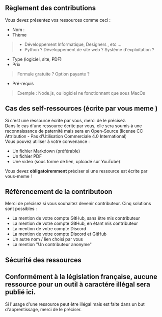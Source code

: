 <h2> Règlement des contributions </h2> 

Vous devez présentez vos ressources comme ceci : 
* Nom : 
* Thème 
> - Développement Informatique, Designers , etc ... 
> - Python ? Développement de site web ? Système d'exploitation ? 
* Type (logiciel, site, PDF)
* Prix 
> Formule gratuite ? Option payante ? 
* Pré-requis 
> Exemple : Node.js, ou logiciel ne fonctionnant que sous MacOs

## Cas des self-ressources (écrite par vous meme )

Si c'est une ressource écrite par vous, merci de le précisez.  <br>
Dans le cas d'une ressource écrite par vous, elle sera soumis à une reconnaissance de paternité mais sera en Open-Source (license CC Attribution - Pas d’Utilisation Commerciale 4.0 International) <br>
Vous pouvez utiliser à votre convenance :
* Un fichier Markdown (préférable)
* Un fichier PDF
* Une video (sous forme de lien, uploadé sur YouTube)

Vous devez **obligatoiremment** préciser si une ressource est écrite par vous-meme !

## Référencement de la contributoon 

Merci de précisez si vous souhaitez devenir contributeur. Cinq solutions sont possibles :  <br>
* La mention de votre compte GitHub, sans être mis contributeur <br>
* La mention de votre compte GitHub, en étant mis contributeur <br>
* La mention de votre compte Discord <br>
* La mention de votre compte Discord et GitHub <br>
* Un autre nom / lien choisi par vous  <br>
* La mention "Un contributeur anonyme" <br>


## Sécurité des ressources 

## Conformément à la législation française, aucune ressource pour un outil à caractére illégal sera publié ici.  <br>
  Si l'usage d'une ressource peut être illégal mais est faite dans un but d'apprentissage, merci de le préciser. <br>
 
